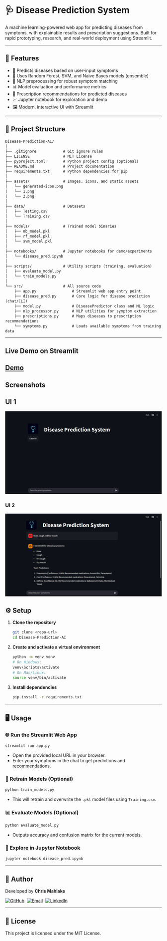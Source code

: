 # 🩺 Disease Prediction System

A machine learning-powered web app for predicting diseases from symptoms, with explainable results and prescription suggestions. Built for rapid prototyping, research, and real-world deployment using Streamlit.

---

## 🚀 Features
- 🤖 Predicts diseases based on user-input symptoms
- 🧠 Uses Random Forest, SVM, and Naive Bayes models (ensemble)
- 📝 NLP preprocessing for robust symptom matching
- 📊 Model evaluation and performance metrics
- 💊 Prescription recommendations for predicted diseases
- 📈 Jupyter notebook for exploration and demo
- 🖼️ Modern, interactive UI with Streamlit

---

## 🌳 Project Structure

```text
Disease-Prediction-AI/
│
├── .gitignore            # Git ignore rules
├── LICENSE               # MIT License
├── pyproject.toml        # Python project config (optional)
├── README.md             # Project documentation
├── requirements.txt      # Python dependencies for pip
│
├── assets/               # Images, icons, and static assets
│   └── generated-icon.png
|   └── 1.png
|   └── 2.png
│
├── data/                 # Datasets
│   ├── Testing.csv
│   └── Training.csv
│
├── models/               # Trained model binaries
│   ├── nb_model.pkl
│   ├── rf_model.pkl
│   └── svm_model.pkl
│
├── notebooks/            # Jupyter notebooks for demo/experiments
│   └── disease_pred.ipynb
│
├── scripts/              # Utility scripts (training, evaluation)
│   ├── evaluate_model.py
│   └── train_models.py
│
└── src/                  # All source code
    ├── app.py                # Streamlit web app entry point
    ├── disease_pred.py       # Core logic for disease prediction (chat/CLI)
    ├── model.py              # DiseasePredictor class and ML logic
    ├── nlp_processor.py      # NLP utilities for symptom extraction
    ├── prescriptions.py      # Maps diseases to prescription recommendations
    └── symptoms.py           # Loads available symptoms from training data
```

---
## Live Demo on Streamlit

[Demo](https://disease-prediction-ai-demo.streamlit.app/)
--

## Screenshots

## **UI 1**
![UI 1](https://github.com/mahlakechris93/Disease-Prediction-AI/blob/main/assets/1.png)

### **UI 2**
![UI 2](https://github.com/mahlakechris93/Disease-Prediction-AI/blob/main/assets/2.png)

   
## ⚙️ Setup

1. **Clone the repository**
   ```bash
   git clone <repo-url>
   cd Disease-Prediction-AI
   ```
2. **Create and activate a virtual environment**
   ```bash
   python -m venv venv
   # On Windows:
   venv\Scripts\activate
   # On Mac/Linux:
   source venv/bin/activate
   ```
3. **Install dependencies**
   ```bash
   pip install -r requirements.txt
   ```

---

## 🖥️ Usage

### 🌐 Run the Streamlit Web App
```bash
streamlit run app.py
```
- Open the provided local URL in your browser.
- Enter your symptoms in the chat to get predictions and recommendations.

### 🧪 Retrain Models (Optional)
```bash
python train_models.py
```
- This will retrain and overwrite the `.pkl` model files using `Training.csv`.

### 📊 Evaluate Models (Optional)
```bash
python evaluate_model.py
```
- Outputs accuracy and confusion matrix for the current models.

### 📓 Explore in Jupyter Notebook
```bash
jupyter notebook disease_pred.ipynb
```

---

## 🙋 Author

Developed by **Chris Mahlake**


[![GitHub](https://img.shields.io/badge/-GitHub-181717?style=flat&logo=github&logoColor=white)](https://github.com/mahlakechris93)&nbsp;&nbsp;[![Email](https://img.shields.io/badge/-Email-D14836?style=flat&logo=gmail&logoColor=white)](mailto:mahlakechris93@gmail.com)&nbsp;&nbsp;[![LinkedIn](https://img.shields.io/badge/-LinkedIn-0A66C2?style=flat&logo=linkedin&logoColor=white)](https://www.linkedin.com/in/chris-mahlake-623428213/)


---


## 📄 License

This project is licensed under the MIT License.
